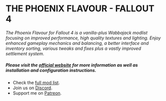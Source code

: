 # THE PHOENIX FLAVOUR - FALLOUT 4

*The Phoenix Flavour for Fallout 4 is a vanilla-plus Wabbajack modlist focusing on improved performance, high quality textures and lighting. Enjoy enhanced gameplay mechanics and balancing, a better interface and inventory sorting, various tweaks and fixes plus a vastly improved settlement system.*

##### Please visit the [official website](https://thephoenixflavour.com/fallout/introduction/) for more information as well as installation and configuration instructions.

- Check the [full mod list](https://docs.google.com/spreadsheets/d/1Tk_hG2uIKfgWg_E5WluY4OJCF5uyI_9A-_DOWLC8b-E/edit#gid=517612070).
- Join us on [Discord](https://discord.com/invite/BpwXX5f).
- Support me on [Patreon](https://www.patreon.com/thephoenixflavour).
